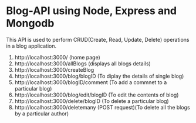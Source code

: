 # Blog-API using Node, Express and Mongodb

This API is used to perform CRUD(Create, Read, Update, Delete) operations in a blog application.

1. http://localhost:3000/ (home page)
2. http://localhost:3000/allBlogs (displays all blogs details)
3. http://localhost:3000/createBlog
4. http://localhost:3000/blog/blogID (To diplay the details of single blog)
5. http://localhost:3000/blogID/comment (To add a commnet to a particular blog)
6. http://localhost:3000/blog/edit/blogID (To edit the contents of blog)
7. http://localhost:3000/delete/blogID (To delete a particular blog)
8. http://localhost:3000/deletemany (POST request)(To delete all the blogs by a particular author)
